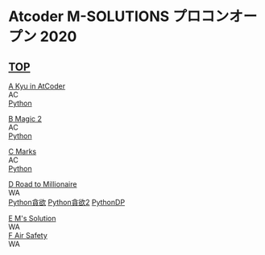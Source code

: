 # Atcoder M-SOLUTIONS プロコンオープン 2020

## [TOP](https://atcoder.jp/contests/m-solutions2020)    

[A Kyu in AtCoder](https://atcoder.jp/contests/m-solutions2020/tasks/m_solutions2020_a)  
AC  
[Python](https://atcoder.jp/contests/m-solutions2020/submissions/15413491)  
  
[B Magic 2](https://atcoder.jp/contests/m-solutions2020/tasks/m_solutions2020_b)  
AC  
[Python](https://atcoder.jp/contests/m-solutions2020/submissions/15418786)  
  
[C Marks](https://atcoder.jp/contests/m-solutions2020/tasks/m_solutions2020_c)  
AC  
[Python](https://atcoder.jp/contests/m-solutions2020/submissions/15424530)  
  
[D Road to Millionaire](https://atcoder.jp/contests/m-solutions2020/tasks/m_solutions2020_d)  
WA  
[Python貪欲](https://atcoder.jp/contests/m-solutions2020/submissions/15453815) [Python貪欲2](https://atcoder.jp/contests/m-solutions2020/submissions/15476788) [PythonDP](https://atcoder.jp/contests/m-solutions2020/submissions/15480644)
  
[E M's Solution](https://atcoder.jp/contests/m-solutions2020/tasks/m_solutions2020_e)  
WA  
[F Air Safety](https://atcoder.jp/contests/m-solutions2020/tasks/m_solutions2020_f)  
WA  

